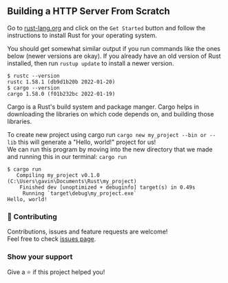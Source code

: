## Building a HTTP Server From Scratch

Go to [rust-lang.org](https://rust-lang.org) and click on the `Get Started` button and follow the instructions to install Rust for your operating system.

You should get somewhat similar output if you run commands like the ones below (newer versions are okay).  If you 
already have an old version of Rust installed, then run `rustup update` to install a newer version.

```shell
$ rustc --version
rustc 1.58.1 (db9d1b20b 2022-01-20)
$ cargo --version
cargo 1.58.0 (f01b232bc 2022-01-19)
```

Cargo is a Rust's build system and package manger. 
Cargo helps in downloading the libraries on which code depends on, and building those libraries.

To create new project using cargo run `cargo new my_project --bin or --lib` 
this will generate a "Hello, world!" project for us! <br />
We can run this program by moving into the new directory that we made and running this in our terminal: `cargo run`

```shell
$ cargo run
   Compiling my_project v0.1.0 (C:\Users\gavin\Documents\Rust\my_project)
    Finished dev [unoptimized + debuginfo] target(s) in 0.49s
     Running `target\debug\my_project.exe`
Hello, world!
```

### :handshake: Contributing
Contributions, issues and feature requests are welcome!<br />Feel free to check [issues page](https://github.com/gavincapriola/server/issues).

### Show your support
Give a :star: if this project helped you!
